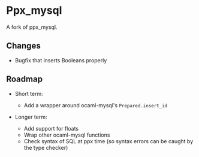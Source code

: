 Ppx_mysql
=========

A fork of ppx\_mysql.

## Changes
- Bugfix that inserts Booleans properly

## Roadmap
- Short term:
  - Add a wrapper around ocaml-mysql's `Prepared.insert_id`

- Longer term:
  - Add support for floats
  - Wrap other ocaml-mysql functions
  - Check syntax of SQL at ppx time (so syntax errors can be caught by the type checker)
